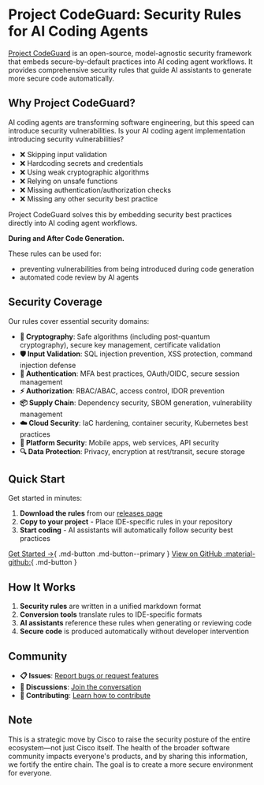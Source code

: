 # Project CodeGuard: Security Rules for AI Coding Agents

[Project CodeGuard](https://github.com/project-codeguard/rules) is an open-source, model-agnostic security framework that embeds secure-by-default practices into AI coding agent workflows. It provides comprehensive security rules that guide AI assistants to generate more secure code automatically.

## Why Project CodeGuard?

AI coding agents are transforming software engineering, but this speed can introduce security vulnerabilities. Is your AI coding agent implementation introducing security vulnerabilities?

- ❌ Skipping input validation
- ❌ Hardcoding secrets and credentials
- ❌ Using weak cryptographic algorithms
- ❌ Relying on unsafe functions
- ❌ Missing authentication/authorization checks
- ❌ Missing any other security best practice

Project CodeGuard solves this by embedding security best practices directly into AI coding agent workflows. 

**During and After Code Generation.**

These rules can be used for: 
- preventing vulnerabilities from being introduced during code generation
- automated code review by AI agents


## Security Coverage

Our rules cover essential security domains:

- **🔐 Cryptography**: Safe algorithms (including post-quantum cryptography), secure key management, certificate validation
- **🛡️ Input Validation**: SQL injection prevention, XSS protection, command injection defense
- **🔑 Authentication**: MFA best practices, OAuth/OIDC, secure session management
- **⚡ Authorization**: RBAC/ABAC, access control, IDOR prevention
- **📦 Supply Chain**: Dependency security, SBOM generation, vulnerability management
- **☁️ Cloud Security**: IaC hardening, container security, Kubernetes best practices
- **📱 Platform Security**: Mobile apps, web services, API security
- **🔍 Data Protection**: Privacy, encryption at rest/transit, secure storage

## Quick Start

Get started in minutes:

1. **Download the rules** from our [releases page](https://github.com/project-codeguard/rules/releases)
2. **Copy to your project** - Place IDE-specific rules in your repository
3. **Start coding** - AI assistants will automatically follow security best practices

[Get Started →](getting-started.md){ .md-button .md-button--primary }
[View on GitHub :material-github:](https://github.com/project-codeguard/rules){ .md-button }

## How It Works

1. **Security rules** are written in a unified markdown format
2. **Conversion tools** translate rules to IDE-specific formats
3. **AI assistants** reference these rules when generating or reviewing code
4. **Secure code** is produced automatically without developer intervention

## Community

- **📋 Issues**: [Report bugs or request features](https://github.com/project-codeguard/rules/issues)
- **💬 Discussions**: [Join the conversation](https://github.com/project-codeguard/rules/discussions)
- **🤝 Contributing**: [Learn how to contribute](https://github.com/project-codeguard/rules/blob/main/CONTRIBUTING.md)

## Note

This is a strategic move by Cisco to raise the security posture of the entire ecosystem—not just Cisco itself. The health of the broader software community impacts everyone's products, and by sharing this information, we fortify the entire chain. The goal is to create a more secure environment for everyone.
